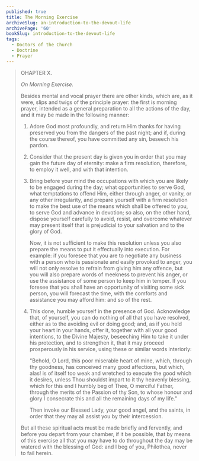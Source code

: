 ```yaml
---
published: true
title: The Morning Exercise
archiveSlug: an-introduction-to-the-devout-life
archivePage: '60'
bookSlug: introduction-to-the-devout-life
tags:
  - Doctors of the Church
  - Doctrine
  - Prayer
---
```


> OHAPTER X.
>
> *On Morning Exercise.*
>
> Besides mental and vocal prayer there are other kinds, which are, as it were, slips and twigs of the principle prayer: the first is morning prayer, intended as a general preparation to all the actions of the day, and it may be made in the following manner:
>
> 1. Adore God most profoundly, and return Him thanks for having preserved you from the dangers of the past night; and if, during the course thereof, you have committed any sin, beseech his pardon.
>
> 2. Consider that the present day is given you in order that you may gain the future day of eternity: make a firm resolution, therefore, to employ it well, and with that intention.
>
> 3. Bring before your mind the occupations with which you are likely to be engaged during the day; what opportunities to serve God, what temptations to offend Him, either through anger, or vanity, or any other irregularity, and prepare yourself with a firm resolution to make the best use of the means which shall be offered to you, to serve God and advance in devotion; so also, on the other hand, dispose yourself carefully to avoid, resist, and overcome whatever may present itself that is prejudicial to your salvation and to the glory of God.
>
>    Now, it is not sufficient to make this resolution unless you also prepare the means to put it effectually into execution. For example: if you foresee that you are to negotiate any business with a person who is passionate and easily provoked to anger, you will not only resolve to refrain from giving him any offence, but you will also prepare words of meekness to prevent his anger, or use the assistance of some person to keep him in temper. If you foresee that you shall have an opportunity of visiting some sick person, you will forecast the time, with the comforts and assistance you may afford him: and so of the rest.
>
> 4. This done, humble yourself in the presence of God. Acknowledge that, of yourself, you can do nothing of all that you have resolved, either as to the avoiding evil or doing good; and, as if you held your heart in your hands, offer it, together with all your good intentions, to the Divine Majesty, beseeching Him to take it under his protection, and to strengthen it, that it may proceed prosperously in his service, using these or similar words interiorly:
>
>    "Behold, O Lord, this poor miserable heart of mine, which, through thy goodness, has conceived many good affections, but which, alas! is of itself too weak and wretched to execute the good which it desires, unless Thou shouldst impart to it thy heavenly blessing, which for this end I humbly beg of Thee, O merciful Father, through the merits of the Passion of thy Son, to whose honour and glory I consecrate this and all the remaining days of my life."
>
>    Then invoke our Blessed Lady, your good angel, and the saints, in order that they may all assist you by their intercession.
>
> But all these spiritual acts must be made briefly and fervently, and before you depart from your chamber, if it be possible, that by means of this exercise all that you may have to do throughout the day may be watered with the blessing of God: and I beg of you, Philothea, never to fail herein.
